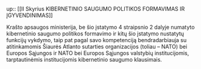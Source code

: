 up:: [[II Skyrius KIBERNETINIO SAUGUMO POLITIKOS FORMAVIMAS IR ĮGYVENDINIMAS]]

Krašto apsaugos ministerija, be šio įstatymo 4 straipsnio 2 dalyje numatyto kibernetinio saugumo politikos formavimo ir kitų šio įstatymo nustatytų funkcijų vykdymo, taip pat pagal savo kompetenciją bendradarbiauja su atitinkamomis Šiaurės Atlanto sutarties organizacijos (toliau – NATO) bei Europos Sąjungos ir NATO bei Europos Sąjungos valstybių institucijomis, tarptautinėmis institucijomis kibernetinio saugumo klausimais.

